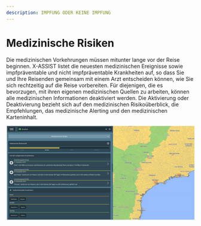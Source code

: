 ```yaml
---
description: IMPFUNG ODER KEINE IMPFUNG
---
```


# Medizinische Risiken

Die medizinischen Vorkehrungen müssen mitunter lange vor der Reise beginnen. X-ASSIST listet die neuesten medizinischen Ereignisse sowie impfpräventable und nicht impfpräventable Krankheiten auf, so dass Sie und Ihre Reisenden gemeinsam mit einem Arzt entscheiden können, wie Sie sich rechtzeitig auf die Reise vorbereiten. Für diejenigen, die es bevorzugen, mit ihren eigenen medizinischen Quellen zu arbeiten, können alle medizinischen Informationen deaktiviert werden. Die Aktivierung oder Deaktivierung bezieht sich auf den medizinischen Risikoüberblick, die Empfehlungen, das medizinische Alerting und den medizinischen Karteninhalt.

![&#xDC;BERSICHT MEDIZINISCHER RISIKEN](../.gitbook/assets/ci_medizinische-risiken.JPG)



